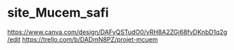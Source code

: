 # site_Mucem_safi 
https://www.canva.com/design/DAFyQSTudO0/yRH8A2ZGj68fvDKnbD1q2g/edit
https://trello.com/b/DADmN8PZ/projet-mcuem

